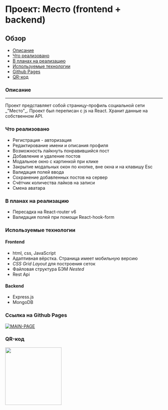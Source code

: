 # Проект: Место (frontend + backend)

## Обзор

<ul>
  <li><a href="#desc">Описание</a></li>
  <li><a href="#realized">Что реализовано</a></li>
  <li><a href="#todo">В планах на реализацию</a></li>
  <li><a href="#techs">Используемые технологии</a></li>
  <li><a href="#link">Github Pages</a></li>
  <li><a href="#qrlink">QR-код</a></li>
</ul>

<h3 name="desc">Описание</h3>
<hr>
Проект представляет собой страницу-профиль социальной сети _"Место"_. Проект был переписан с js на React. Хранит данные на собственном API.

<h3 name="realized">Что реализовано</h3>

+ Регистрация - авторизация
+ Редактирование имени и описания профиля
+ Возможность лайкнуть понравившийся пост
+ Добавление и удаление постов
+ Модальное окно с картинкой при клике
+ Закрытие модальных окон по кнопке, вне окна и на клавишу Esc
+ Валидация полей ввода
+ Сохранение добавленных постов на сервер
+ Счётчик количества лайков на записи
+ Смена аватара

<h3 name="todo">В планах на реализацию</h3>

+ Пересадка на React-router v6
+ Валидация полей при помощи React-hook-form

<h3 name="techs">Используемые технологии</h3>

#### Frontend
+ html, css, JavaScript
+ Адаптивная вёрстка. Страница имеет мобильную версию
+ _CSS Grid Layout_ для построения сеток
+ Файловая структура БЭМ _Nested_
+ Rest Api

#### Backend
+ Express.js
+ MongoDB

<h3 name="link">Ссылка на Github Pages</h3>

<a href="https://kirkors.mesto.nomoredomains.work/"><img src="https://i.ibb.co/7XVHNgF/MAIN-PAGE.jpg" alt="MAIN-PAGE"></a>

<h3 name="qrlink">QR-код</h3>

<img src="http://qrcoder.ru/code/?https%3A%2F%2Fkirkors.mesto.nomoredomains.work&4&0" alt="" width="180" height="184"></a>

